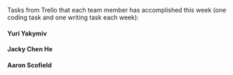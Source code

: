 Tasks from Trello that each team member has accomplished this week (one coding task and one writing task each week):

#### Yuri Yakymiv

#### Jacky Chen He

#### Aaron Scofield
